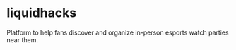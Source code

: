 # liquidhacks
Platform to help fans discover and organize in-person esports watch parties near them.
